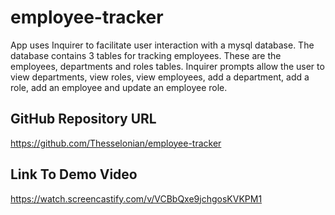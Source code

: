 # employee-tracker

App uses Inquirer to facilitate user interaction with a mysql database. The database contains 3 tables for tracking employees. These are the employees, departments and roles tables. Inquirer prompts allow the user to view departments, view roles, view employees, add a department, add a role, add an employee and update an employee role. 


## GitHub Repository URL

https://github.com/Thesselonian/employee-tracker


## Link To Demo Video

https://watch.screencastify.com/v/VCBbQxe9jchgosKVKPM1
